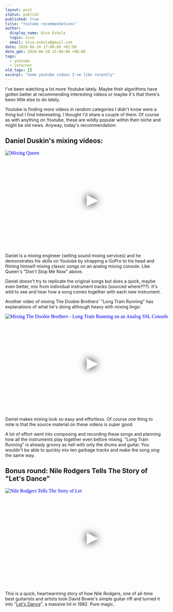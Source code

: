 ```yaml
---
layout: post
status: publish
published: true
title: "Youtube recommendations"
author:
  display_name: Oiva Eskola
  login: oiva
  email: oiva.eskola@gmail.com
date: 2020-06-28 17:00:00 +02:00
date_gmt: 2020-06-28 15:00:00 +00:00
tags:
  - youtube
  - internet
old_tags: []
excerpt: "Some youtube videos I've like recently"
---
```


I've been watching a lot more Youtube lately. Maybe their algorithms have gotten better at recommending interesting videos or maybe it's that there's been little else to do lately.

Youtube is finding more videos in random categories I didn't know were a thing but I find intereseting. I thought I'd share a couple of them. Of course as with anything on Youtube, these are wildly popular within their niche and might be old news. Anyway, today's recommendation:

## Daniel Duskin's mixing videos:

<iframe
width="560"
height="315"
src="https://www.youtube.com/embed/Em9EwVQy-6s"
srcdoc="<style>*{padding:0;margin:0;overflow:hidden}html,body{height:100%}img,span{position:absolute;width:100%;top:0;bottom:0;margin:auto}span{height:1.5em;text-align:center;font:48px/1.5 sans-serif;color:white;text-shadow:0 0 0.5em black}</style><a href=https://www.youtube.com/embed/Em9EwVQy-6s?autoplay=1><img src=https://img.youtube.com/vi/Em9EwVQy-6s/hqdefault.jpg alt='Mixing Queen's Don't Stop Me Now on an Analog SSL Console - GoPro POV' loading='lazy'><span>▶</span></a>"
frameborder="0"
allow="accelerometer; autoplay; encrypted-media; gyroscope; picture-in-picture" 
allowfullscreen
loading="lazy"></iframe>

Daniel is a mixing engineer (selling sound mixing services) and he demonstrates his skills on Youtube by strapping a GoPro to his head and fliming himself mixing classic songs on an analog mixing console. Like Queen's "Don't Stop Me Now" above.

Daniel doesn't try to replicate the original songs but does a quick, maybe even better, mix from individual instrument tracks (sourced where???). It's wild to see and hear how a song comes together with each new instrument.

Another video of mixing The Doobie Brothers' "Long Train Running" has explanations of what he's doing although heavy with mixing lingo:

<iframe
width="560"
height="315"
src="https://www.youtube.com/embed/_QkyzM0xLLk"
srcdoc="<style>*{padding:0;margin:0;overflow:hidden}html,body{height:100%}img,span{position:absolute;width:100%;top:0;bottom:0;margin:auto}span{height:1.5em;text-align:center;font:48px/1.5 sans-serif;color:white;text-shadow:0 0 0.5em black}</style><a href=https://www.youtube.com/embed/_QkyzM0xLLk?autoplay=1><img src=https://img.youtube.com/vi/_QkyzM0xLLk/hqdefault.jpg alt='Mixing The Doobie Brothers - Long Train Running on an Analog SSL Console' loading='lazy'><span>▶</span></a>"
frameborder="0"
allow="accelerometer; autoplay; encrypted-media; gyroscope; picture-in-picture" 
allowfullscreen
loading="lazy"
></iframe>

Daniel makes mixing look so easy and effortless. Of course one thing to note is that the source material on these videos is super good.

A lot of effort went into composing and recording these songs and planning how all the instruments play together even before mixing. "Long Train Running" is already groovy as hell with only the drums and guitar. You wouldn't be able to quickly mix ten garbage tracks and make the song _sing_ the same way.

## Bonus round: Nile Rodgers Tells The Story of "Let's Dance" 

<iframe
width="560"
height="315"
src="https://www.youtube.com/embed/NlDCPCwVNUw"
srcdoc="<style>*{padding:0;margin:0;overflow:hidden}html,body{height:100%}img,span{position:absolute;width:100%;top:0;bottom:0;margin:auto}span{height:1.5em;text-align:center;font:48px/1.5 sans-serif;color:white;text-shadow:0 0 0.5em black}</style><a href=https://www.youtube.com/embed/NlDCPCwVNUw?autoplay=1><img src=https://img.youtube.com/vi/NlDCPCwVNUw/hqdefault.jpg alt='Nile Rodgers Tells The Story of Let's Dance' loading='lazy'><span>▶</span></a>"
frameborder="0"
allow="accelerometer; autoplay; encrypted-media; gyroscope; picture-in-picture"
allowfullscreen
loading="lazy"></iframe>

This is a quick, heartwarming story of how Nile Rodgers, one of all-time best guitarists and artists took David Bowie's simple guitar riff and turned it into "[Let's Dance](https://en.wikipedia.org/wiki/Let%27s_Dance_\(David_Bowie_song\))", a massive hit in 1982. Pure magic.
